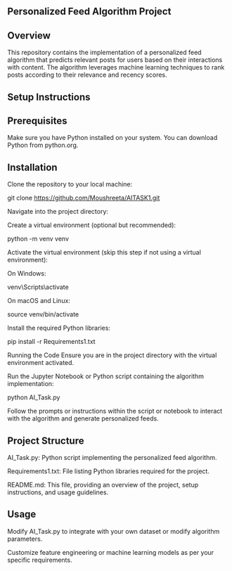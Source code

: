 ## Personalized Feed Algorithm Project


## Overview

This repository contains the implementation of a personalized feed algorithm that predicts relevant posts for users based on their interactions with content. The algorithm leverages machine learning techniques to rank posts according to their relevance and recency scores.


## Setup Instructions

## Prerequisites

Make sure you have Python installed on your system. You can download Python from python.org.


## Installation

Clone the repository to your local machine:



git clone https://github.com/Moushreeta/AITASK1.git

Navigate into the project directory:

Create a virtual environment (optional but recommended):


python -m venv venv

Activate the virtual environment (skip this step if not using a virtual environment):

On Windows:


venv\Scripts\activate

On macOS and Linux:


source venv/bin/activate

Install the required Python libraries:


pip install -r Requirements1.txt

Running the Code
Ensure you are in the project directory with the virtual environment activated.

Run the Jupyter Notebook or Python script containing the algorithm implementation:

python AI_Task.py

Follow the prompts or instructions within the script or notebook to interact with the algorithm and generate personalized feeds.

## Project Structure



AI_Task.py: Python script implementing the personalized feed algorithm.

Requirements1.txt: File listing Python libraries required for the project.

README.md: This file, providing an overview of the project, setup instructions, and usage guidelines.

## Usage

Modify AI_Task.py to integrate with your own dataset or modify algorithm parameters.

Customize feature engineering or machine learning models as per your specific requirements.
